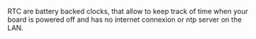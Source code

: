 RTC are battery backed clocks, that allow to keep track of time when your board is powered off and has no internet connexion or ntp server on the LAN.
